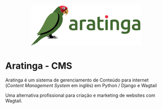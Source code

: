 <h1 align="center">
    <picture>
        <source media="(prefers-color-scheme: light)" srcset=".github/aratinga.svg">
        <source media="(prefers-color-scheme: dark)" srcset=".github/aratinga-inverse.svg">
        <img width="343" src=".github/aratinga.svg" alt="Aratinga">
    </picture>
</h1>

# Aratinga - CMS

Aratinga é um sistema de gerenciamento de Conteúdo para internet (_Content Management System_ em inglês) em Python / Django e Wagtail

Uma alternativa profissional para criação e marketing de websites com Wagtail.
